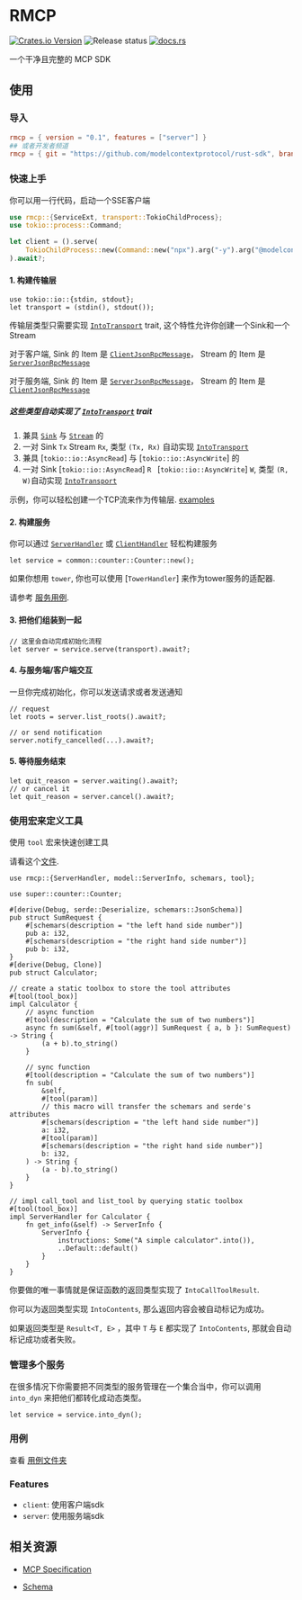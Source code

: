 # RMCP
[![Crates.io Version](https://img.shields.io/crates/v/rmcp)](https://crates.io/crates/rmcp)
![Release status](https://github.commodelcontextprotocol/rust-sdk/actions/workflows/release.yml/badge.svg)
[![docs.rs](https://img.shields.io/docsrs/rmcp)](https://docs.rs/rmcp/latest/rmcp)

一个干净且完整的 MCP SDK

## 使用

### 导入
```toml
rmcp = { version = "0.1", features = ["server"] }
## 或者开发者频道
rmcp = { git = "https://github.com/modelcontextprotocol/rust-sdk", branch = "dev" }
```

### 快速上手
你可以用一行代码，启动一个SSE客户端
```rust
use rmcp::{ServiceExt, transport::TokioChildProcess};
use tokio::process::Command;

let client = ().serve(
    TokioChildProcess::new(Command::new("npx").arg("-y").arg("@modelcontextprotocol/server-everything"))?
).await?;
```

#### 1. 构建传输层

```rust, ignore
use tokio::io::{stdin, stdout};
let transport = (stdin(), stdout());
```

传输层类型只需要实现 [`IntoTransport`](crate::transport::IntoTransport) trait, 这个特性允许你创建一个Sink和一个Stream

对于客户端, Sink 的 Item 是 [`ClientJsonRpcMessage`](crate::model::ClientJsonRpcMessage)， Stream 的 Item 是 [`ServerJsonRpcMessage`](crate::model::ServerJsonRpcMessage)

对于服务端, Sink 的 Item 是 [`ServerJsonRpcMessage`](crate::model::ServerJsonRpcMessage)， Stream 的 Item 是 [`ClientJsonRpcMessage`](crate::model::ClientJsonRpcMessage)

##### 这些类型自动实现了 [`IntoTransport`](crate::transport::IntoTransport) trait
1. 兼具 [`Sink`](futures::Sink) 与 [`Stream`](futures::Stream) 的
2. 一对 Sink `Tx` Stream `Rx`, 类型 `(Tx, Rx)` 自动实现 [`IntoTransport`](crate::transport::IntoTransport)
3. 兼具 [`tokio::io::AsyncRead`] 与 [`tokio::io::AsyncWrite`] 的
4. 一对 Sink [`tokio::io::AsyncRead`] `R ` [`tokio::io::AsyncWrite`] `W`, 类型 `(R, W)`自动实现 [`IntoTransport`](crate::transport::IntoTransport)

示例，你可以轻松创建一个TCP流来作为传输层. [examples](examples/README.md)

#### 2. 构建服务
你可以通过 [`ServerHandler`](crates/rmcp/src/handler/server.rs) 或 [`ClientHandler`](crates/rmcp/src/handler/client.rs) 轻松构建服务

```rust, ignore
let service = common::counter::Counter::new();
```

如果你想用 `tower`, 你也可以使用 [`TowerHandler`] 来作为tower服务的适配器.

请参考 [服务用例](examples/servers/src/common/counter.rs).

#### 3. 把他们组装到一起
```rust, ignore
// 这里会自动完成初始化流程
let server = service.serve(transport).await?;
```

#### 4. 与服务端/客户端交互
一旦你完成初始化，你可以发送请求或者发送通知

```rust, ignore
// request 
let roots = server.list_roots().await?;

// or send notification
server.notify_cancelled(...).await?;
```

#### 5. 等待服务结束
```rust, ignore
let quit_reason = server.waiting().await?;
// or cancel it
let quit_reason = server.cancel().await?;
```

### 使用宏来定义工具
使用 `tool` 宏来快速创建工具

请看这个[文件](examples/servers/src/common/calculator.rs).
```rust, ignore
use rmcp::{ServerHandler, model::ServerInfo, schemars, tool};

use super::counter::Counter;

#[derive(Debug, serde::Deserialize, schemars::JsonSchema)]
pub struct SumRequest {
    #[schemars(description = "the left hand side number")]
    pub a: i32,
    #[schemars(description = "the right hand side number")]
    pub b: i32,
}
#[derive(Debug, Clone)]
pub struct Calculator;

// create a static toolbox to store the tool attributes
#[tool(tool_box)]
impl Calculator {
    // async function
    #[tool(description = "Calculate the sum of two numbers")]
    async fn sum(&self, #[tool(aggr)] SumRequest { a, b }: SumRequest) -> String {
        (a + b).to_string()
    }

    // sync function
    #[tool(description = "Calculate the sum of two numbers")]
    fn sub(
        &self,
        #[tool(param)]
        // this macro will transfer the schemars and serde's attributes
        #[schemars(description = "the left hand side number")]
        a: i32,
        #[tool(param)]
        #[schemars(description = "the right hand side number")]
        b: i32,
    ) -> String {
        (a - b).to_string()
    }
}

// impl call_tool and list_tool by querying static toolbox
#[tool(tool_box)]
impl ServerHandler for Calculator {
    fn get_info(&self) -> ServerInfo {
        ServerInfo {
            instructions: Some("A simple calculator".into()),
            ..Default::default()
        }
    }
}

```
你要做的唯一事情就是保证函数的返回类型实现了 `IntoCallToolResult`.

你可以为返回类型实现 `IntoContents`, 那么返回内容会被自动标记为成功。

如果返回类型是  `Result<T, E>` ，其中 `T` 与 `E` 都实现了 `IntoContents`, 那就会自动标记成功或者失败。

### 管理多个服务
在很多情况下你需要把不同类型的服务管理在一个集合当中，你可以调用 `into_dyn` 来把他们都转化成动态类型。
```rust, ignore
let service = service.into_dyn();
```


### 用例
查看 [用例文件夹](examples/README.md)

### Features
- `client`: 使用客户端sdk
- `server`: 使用服务端sdk


## 相关资源
- [MCP Specification](https://spec.modelcontextprotocol.io/specification/2024-11-05/)

- [Schema](https://github.com/modelcontextprotocol/specification/blob/main/schema/2024-11-05/schema.ts)

